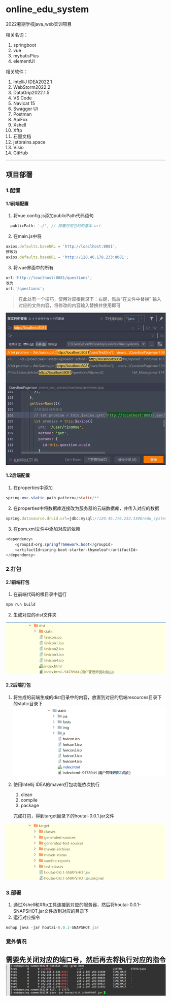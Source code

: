 # online_edu_system
2022暑期学校java_web实训项目

相关名词： 
1. springboot
2. vue
3. mybatisPlus
4. elementUI

相关软件：

1. IntelliJ IDEA2022.1
2. WebStorm2022.2
3. DataGrip2022.1.5
4. VS Code
5. Navicat 15
6. Swagger UI
7. Postman
8. ApiFox
9. Xshell
10. Xftp
11. 石墨文档
12. jetbrains.space
13. Visio
14. GitHub
---
## 项目部署

### 1.配置

#### 1.1前端配置

1. 将vue.config.js添加publicPath代码语句

```javascript
  publicPath: './', // 部署应用包时的基本 url
```

2. 在main.js中将

```javascript
axios.defaults.baseURL = 'http://loaclhost:8081';
修改为
axios.defaults.baseURL = 'http://120.46.178.233:8081';
```

3. 将.vue界面中的所有

```javascript
url:'http://loaclhost:8081/questions';
改为
url:'/questions';
```
>在此处有一个技巧，使用对应根目录下：右键，然后“在文件中替换”
输入对应的文件内容，将修改的内容输入替换并使用即可

![查找和替换](picturesOfReadme/img.png)
#### 1.2后端配置

1. 在properties中添加

```java
spring.mvc.static-path-pattern=/static/**
```

2. 在properties中将数据库连接改为服务器的云端数据库，并传入对应的数据

```javascript
spring.datasource.druid.url=jdbc:mysql://120.46.178.233:3306/edu_system?serverTimezone=GMT%2b8&useUnicode=true&useSSL=false&characterEncoding=utf8

```

3. 在pom.xml文件中添加对应的依赖

```java
<dependency>
    <groupId>org.springframework.boot</groupId>
    <artifactId>spring-boot-starter-thymeleaf</artifactId>
</dependency>  
```

### 2.打包

#### 2.1前端打包

1. 在前端代码的根目录中运行

```javascript
npm run build
```

2. 生成对应的dist文件夹

![image-20220831191112979](picturesOfReadme\image-20220831191112979.png)

#### 2.2后端打包

1. 将生成的前端生成的dist目录中的内容，放置到对应的后端resources目录下的static目录下![image-20220831192820682](picturesOfReadme\image-20220831192820682.png)

2. 使用Intellij IDEA的maven打包功能依次执行

    1. clean
    2. compile
    3. package

   完成打包，得到target目录下的houtai-0.0.1.jar文件

![image-20220831192157067](picturesOfReadme\image-20220831192157067.png)
### 3.部署

1. 通过Xshell和Xftp工具连接到对应的服务器，然后将houtai-0.0.1-SNAPSHOT.jar文件放到对应的目录下
2. 运行对应指令

```javascript
nohup java -jar houtai-0.0.1-SNAPSHOT.jar
```
### 意外情况
需要先关闭对应的端口号，然后再去将执行对应的指令
![启动端口号](picturesOfReadme/启动和关闭.jpg)
---

